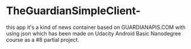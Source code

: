 # TheGuardianSimpleClient-

this app it's a kind of news container based on GUARDIANAPIS.COM with using json which has been made on Udacity Android Basic Nanodegree course as a #8 partial project. 
